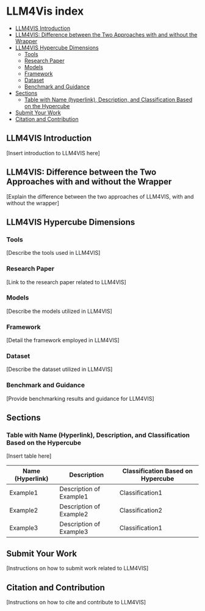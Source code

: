# LLM4Vis index

* [LLM4VIS Introduction](#llm4vis-introduction)
* [LLM4VIS: Difference between the Two Approaches with and without the Wrapper](#llm4vis-difference-between-the-two-approaches-with-and-without-the-wrapper)
* [LLM4VIS Hypercube Dimensions](#llm4vis-hypercube-dimensions)
    * [Tools](#tools)
    * [Research Paper](#research-paper)
    * [Models](#models)
    * [Framework](#framework)
    * [Dataset](#dataset)
    * [Benchmark and Guidance](#benchmark-and-guidance)
* [Sections](#sections)
    * [Table with Name (hyperlink), Description, and Classification Based on the Hypercube](#table-with-name-hyperlink-description-and-classification-based-on-the-hypercube)
* [Submit Your Work](#submit-your-work)
* [Citation and Contribution](#citation-and-contribution)

## LLM4VIS Introduction

[Insert introduction to LLM4VIS here]

## LLM4VIS: Difference between the Two Approaches with and without the Wrapper

[Explain the difference between the two approaches of LLM4VIS, with and without the wrapper]

## LLM4VIS Hypercube Dimensions

### Tools

[Describe the tools used in LLM4VIS]

### Research Paper

[Link to the research paper related to LLM4VIS]

### Models

[Describe the models utilized in LLM4VIS]

### Framework

[Detail the framework employed in LLM4VIS]

### Dataset

[Describe the dataset utilized in LLM4VIS]

### Benchmark and Guidance

[Provide benchmarking results and guidance for LLM4VIS]

## Sections

### Table with Name (Hyperlink), Description, and Classification Based on the Hypercube

[Insert table here]

| Name (Hyperlink) | Description | Classification Based on Hypercube |
| ----------------- | ----------- | ---------------------------------- |
| Example1 | Description of Example1 | Classification1 |
| Example2 | Description of Example2 | Classification2 |
| Example3 | Description of Example3 | Classification1 |

## Submit Your Work

[Instructions on how to submit work related to LLM4VIS]

## Citation and Contribution

[Instructions on how to cite and contribute to LLM4VIS]
